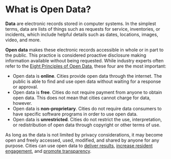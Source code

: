 # What is Open Data?


**Data** are electronic records stored in computer systems. In the simplest terms, data are lists of things such as requests for service, inventories, or incidents, which include helpful details such as dates, locations, images, video, and more.

**Open data** makes these electronic records accessible in whole or in part to the public. This practice is considered proactive disclosure making information available without being requested. While industry experts often refer to the [Eight Principles of Open Data](http://opengovdata.org/), these four are the most important:
* Open data is **online**. Cities provide open data through the internet. The public is able to find and use open data without waiting for a response or approval.
* Open data is **free**. Cities do not require payment from anyone to obtain open data. This does not mean that cities cannot charge for data, however.
* Open data is **non-proprietary**. Cities do not require data consumers to have specific software programs in order to use open data. 
* Open data is **unrestricted**. Cities do not restrict the use, interpretation, or redistribution of open data through copyright or other terms of use.

As long as the data is not limited by privacy considerations, it may become open and freely accessed, used, modified, and shared by anyone for any purpose. Cities can use open data to [deliver results](http://abqprogressreport.sks.com/home.htm), [increase resident engagement](http://www.codeforamerica.org/apps/), and [promote transparency](http://housing.datasf.org). 